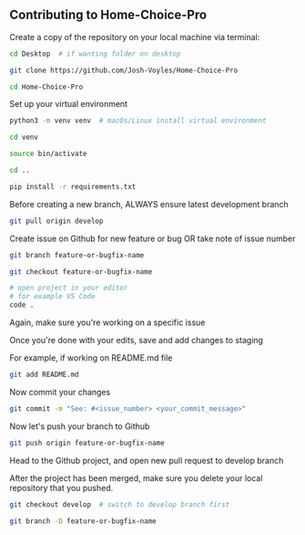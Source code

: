 ## Contributing to Home-Choice-Pro

Create a copy of the repository on your local machine via terminal:

```bash
cd Desktop  # if wanting folder on desktop

git clone https://github.com/Josh-Voyles/Home-Choice-Pro

cd Home-Choice-Pro
```

Set up your virtual environment

```bash
python3 -m venv venv  # macOs/Linux install virtual environment

cd venv

source bin/activate

cd ..

pip install -r requirements.txt
```

Before creating a new branch, ALWAYS ensure latest development branch

```bash
git pull origin develop
```

Create issue on Github for new feature or bug OR take note of issue number

```bash
git branch feature-or-bugfix-name

git checkout feature-or-bugfix-name

# open project in your editor
# for example VS Code
code .
```

Again, make sure you're working on a specific issue

Once you're done with your edits, save and add changes to staging

For example, if working on README.md file

```bash
git add README.md
```

Now commit your changes

```bash
git commit -m "See: #<issue_number> <your_commit_message>"
```

Now let's push your branch to Github

```bash
git push origin feature-or-bugfix-name
```

Head to the Github project, and open new pull request to develop branch

After the project has been merged, make sure you delete your local repository that you pushed.

```bash
git checkout develop  # switch to develop branch first

git branch -D feature-or-bugfix-name
```
